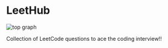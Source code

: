 # LeetHub


![top graph](https://miro.medium.com/max/1400/1*gBkMCGTAdSk4tu17SCa7RQ.png)

Collection of LeetCode questions to ace the coding interview!!
